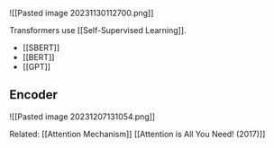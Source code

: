 ![[Pasted image 20231130112700.png]]

Transformers use [[Self-Supervised Learning]].
- [[SBERT]]
- [[BERT]]
- [[GPT]]

## Encoder
![[Pasted image 20231207131054.png]]





Related:
[[Attention Mechanism]]
[[Attention is All You Need! (2017)]]